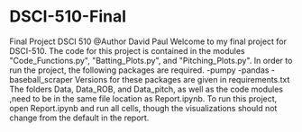 # DSCI-510-Final
 Final Project DSCI 510
@Author David Paul
Welcome to my final project for DSCI-510. The code for this project is contained in the modules "Code_Functions.py", "Batting_Plots.py", and "Pitching_Plots.py". In order to run the project, the following packages are required. 
-pumpy
-pandas
-baseball_scraper
Versions for these packages are given in requirements.txt
The folders Data, Data_ROB, and Data_pitch, as well as the code modules ,need to be in the same file location as Report.ipynb.
To run this project, open Report.ipynb and run all cells, though the visualizations should not change from the default in the report.
